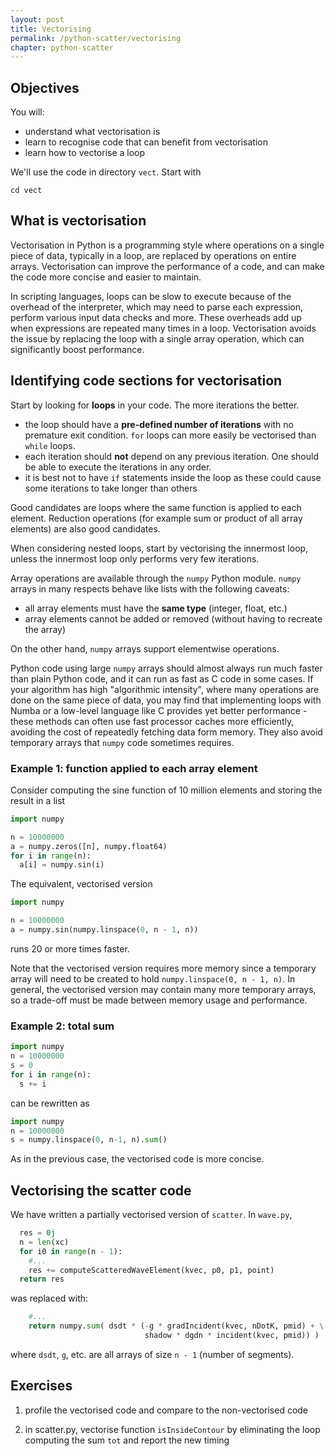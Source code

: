 ```yaml
---
layout: post
title: Vectorising
permalink: /python-scatter/vectorising
chapter: python-scatter
---
```



## Objectives

You will:

* understand what vectorisation is
* learn to recognise code that can benefit from vectorisation
* learn how to vectorise a loop

We'll use the code in directory `vect`. Start with
```
cd vect
```

## What is vectorisation

Vectorisation in Python is a programming style where operations on a single piece of data, typically in a loop, are replaced by operations on entire arrays. Vectorisation can improve the performance of a code, and can make the code more concise and easier to maintain.

In scripting languages, loops can be slow to execute because of the overhead of the interpreter, which may need to parse each expression, perform various input data checks and more. These overheads add up when expressions are repeated many times in a loop. Vectorisation avoids the issue by replacing the loop with a single array operation, which can significantly boost performance. 

## Identifying code sections for vectorisation

Start by looking for **loops** in your code. The more iterations the better. 

 * the loop should have a **pre-defined number of iterations** with no premature exit condition. `for` loops can more easily be vectorised than `while` loops. 
 * each iteration should **not** depend on any previous iteration. One should be able to execute the iterations in any order.
 * it is best not to have `if` statements inside the loop as these could cause some iterations to take longer than others

Good candidates are loops where the same function is applied to each element. Reduction operations (for example sum or product of all array elements) are also good candidates. 

When considering nested loops, start by vectorising the innermost loop, unless the innermost loop only performs very few iterations.

Array operations are available through the `numpy` Python module. `numpy` arrays in many respects behave like lists with the following caveats:

 * all array elements must have the **same type** (integer, float, etc.)
 * array elements cannot be added or removed (without having to recreate the array)

On the other hand, `numpy` arrays support elementwise operations.

Python code using large `numpy` arrays should almost always run much faster than plain Python code, and it can run as fast as C code in some cases. If your algorithm has high "algorithmic intensity", where many operations are done on the same piece of data, you may find that implementing loops with Numba or a low-level language like C provides yet better performance - these methods can often use fast processor caches more efficiently, avoiding the cost of repeatedly fetching data form memory. They also avoid temporary arrays that `numpy` code sometimes requires.

### Example 1: function applied to each array element

Consider computing the sine function of 10 million elements and storing the result in a list
```python
import numpy

n = 10000000
a = numpy.zeros([n], numpy.float64)
for i in range(n):
  a[i] = numpy.sin(i)
```

The equivalent, vectorised version
```python
import numpy

n = 10000000
a = numpy.sin(numpy.linspace(0, n - 1, n))
```
runs 20 or more times faster.

Note that the vectorised version requires more memory since a temporary array will need to be created to hold `numpy.linspace(0, n - 1, n)`. In general, the vectorised version may contain many more temporary arrays, so a trade-off must be made between memory usage and performance.

### Example 2: total sum

```python
import numpy
n = 10000000
s = 0
for i in range(n):
  s += i
```
can be rewritten as
```python
import numpy
n = 10000000
s = numpy.linspace(0, n-1, n).sum()
```
As in the previous case, the vectorised code is more concise.

## Vectorising the scatter code

We have written a partially vectorised version of `scatter`. In `wave.py`, 
```python
  res = 0j
  n = len(xc)
  for i0 in range(n - 1):
    #...
    res += computeScatteredWaveElement(kvec, p0, p1, point)
  return res
```
was replaced with:
```python
    #...
    return numpy.sum( dsdt * (-g * gradIncident(kvec, nDotK, pmid) + \
                              shadow * dgdn * incident(kvec, pmid)) )  
```
where `dsdt`, `g`, etc. are all arrays of size `n - 1` (number of segments). 


## Exercises

 1. profile the vectorised code and compare to the non-vectorised code

 2. in scatter.py, vectorise function `isInsideContour` by eliminating the loop computing the sum `tot` and report the new timing
 

